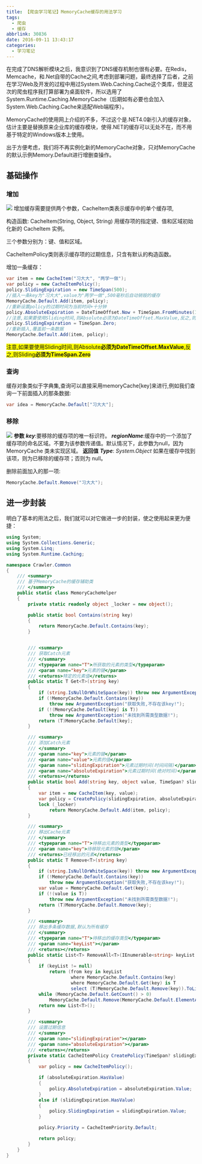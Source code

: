 ```yaml
---
title: 【爬虫学习笔记】MemoryCache缓存的用法学习
tags:
  - 爬虫
  - 缓存
abbrlink: 30836
date: 2016-09-11 13:43:17
categories:
  - 学习笔记
---
```

在完成了DNS解析模块之后，我意识到了DNS缓存机制也很有必要。在Redis，Memcache，和.Net自带的Cache之间,考虑到部署问题，最终选择了后者，之前在学习Web及开发的过程中用过System.Web.Caching.Cache这个类库，但是这次的爬虫程序我打算部署为桌面软件，所以选用了System.Runtime.Caching.MemoryCache（后期如有必要也会加入System.Web.Caching.Cache来适配Web端程序）。

MemoryCache的使用网上介绍的不多，不过这个是.NET4.0新引入的缓存对象，估计主要是替换原来企业库的缓存模块，使得.NET的缓存可以无处不在，而不用基于特定的Windows版本上使用。

出于方便考虑，我们将不再实例化新的MemoryCache对象，只对MemoryCache的默认示例Memory.Default进行增删查操作。
## 基础操作
### 增加
![](http://qiniucdn.wayneshao.com/20180218211417/20180218091804918.png)
增加缓存需要提供两个参数，CacheItem类表示缓存中的单个缓存项,

构造函数: 
CacheItem(String, Object, String)            用缓存项的指定键、值和区域初始化新的 CacheItem 实例。

三个参数分别为：键、值和区域。

CacheItemPolicy类则表示缓存项的过期信息，只含有默认的构造函数。

增加一条缓存：
```csharp
var item = new CacheItem("习大大", "两学一做");
var policy = new CacheItemPolicy();
policy.SlidingExpiration = new TimeSpan(500);
//插入一条key为"习大大",value为"两学一做",500毫秒后自动销毁的缓存
MemoryCache.Default.Add(item, policy);
//重新设置policy的过期时间为当前时间+十分钟
policy.AbsoluteExpiration = DateTimeOffset.Now + TimeSpan.FromMinutes(10);
//注意,如果要使用Sliding时间,则Absolute必须为DateTimeOffset.MaxValue,反之,则Sliding必须为TimeSpan.Zero
policy.SlidingExpiration = TimeSpan.Zero;
//重新插入,覆盖前一条数据
MemoryCache.Default.Add(item, policy);
```
<font style="background-color: #ffff00">注意,如果要使用Sliding时间,则Absolute<strong>必须为DateTimeOffset.MaxValue</strong>,反之,则Sliding<strong>必须为TimeSpan.Zero</strong></font><strong> </strong>
### 查询
缓存对象类似于字典集,查询可以直接采用memoryCache[key]来进行,例如我们查询一下前面插入的那条数据:
```csharp
var idea = MemoryCache.Default["习大大"];
```
### 移除
![](http://qiniucdn.wayneshao.com/20180218211417/20180218092011241.png)
**参数**
***key***:要移除的缓存项的唯一标识符。
***regionName***:缓存中的一个添加了缓存项的命名区域。不要为该参数传递值。默认情况下，此参数为null，因为 MemoryCache 类未实现区域。
**返回值**
***Type***: *System.Object*  如果在缓存中找到该项，则为已移除的缓存项；否则为 null。

删除前面加入的那一项:
```csharp
MemoryCache.Default.Remove("习大大");
```
## 进一步封装
明白了基本的用法之后，我们就可以对它做进一步的封装，使之使用起来更为便捷：
```csharp
using System;
using System.Collections.Generic;
using System.Linq;
using System.Runtime.Caching;

namespace Crawler.Common
{
    /// <summary>
    /// 基于MemoryCache的缓存辅助类
    /// </summary>
    public static class MemoryCacheHelper
    {
        private static readonly object _locker = new object();

        public static bool Contains(string key)
        {
            return MemoryCache.Default.Contains(key);
        }


        /// <summary>
        /// 获取Catch元素
        /// </summary>
        /// <typeparam name="T">所获取的元素的类型</typeparam>
        /// <param name="key">元素的键</param>
        /// <returns>特定的元素值</returns>
        public static T Get<T>(string key)
        {
            if (string.IsNullOrWhiteSpace(key)) throw new ArgumentException("不合法的key!");
            if (!MemoryCache.Default.Contains(key))
                throw new ArgumentException("获取失败,不存在该key!");
            if (!(MemoryCache.Default[key] is T))
                throw new ArgumentException("未找到所需类型数据!");
            return (T)MemoryCache.Default[key];
        }

        /// <summary>
        /// 添加Catch元素
        /// </summary>
        /// <param name="key">元素的键</param>
        /// <param name="value">元素的值</param>
        /// <param name="slidingExpiration">元素过期时间(时间间隔)</param>
        /// <param name="absoluteExpiration">元素过期时间(绝对时间)</param>
        /// <returns></returns>
        public static bool Add(string key, object value, TimeSpan? slidingExpiration = null, DateTime? absoluteExpiration = null)
        {
            var item = new CacheItem(key, value);
            var policy = CreatePolicy(slidingExpiration, absoluteExpiration);
            lock (_locker)
                return MemoryCache.Default.Add(item, policy);
        }

        /// <summary>
        /// 移出Cache元素
        /// </summary>
        /// <typeparam name="T">待移出元素的类型</typeparam>
        /// <param name="key">待移除元素的键</param>
        /// <returns>已经移出的元素</returns>
        public static T Remove<T>(string key)
        {
            if (string.IsNullOrWhiteSpace(key)) throw new ArgumentException("不合法的key!");
            if (!MemoryCache.Default.Contains(key))
                throw new ArgumentException("获取失败,不存在该key!");
            var value = MemoryCache.Default.Get(key);
            if (!(value is T))
                throw new ArgumentException("未找到所需类型数据!");
            return (T)MemoryCache.Default.Remove(key);
        }

        /// <summary>
        /// 移出多条缓存数据,默认为所有缓存
        /// </summary>
        /// <typeparam name="T">待移出的缓存类型</typeparam>
        /// <param name="keyList"></param>
        /// <returns></returns>
        public static List<T> RemoveAll<T>(IEnumerable<string> keyList = null)
        {
            if (keyList != null)
                return (from key in keyList
                        where MemoryCache.Default.Contains(key)
                        where MemoryCache.Default.Get(key) is T
                        select (T)MemoryCache.Default.Remove(key)).ToList();
            while (MemoryCache.Default.GetCount() > 0)
                MemoryCache.Default.Remove(MemoryCache.Default.ElementAt(0).Key);
            return new List<T>();
        }

        /// <summary>
        /// 设置过期信息
        /// </summary>
        /// <param name="slidingExpiration"></param>
        /// <param name="absoluteExpiration"></param>
        /// <returns></returns>
        private static CacheItemPolicy CreatePolicy(TimeSpan? slidingExpiration, DateTime? absoluteExpiration)
        {
            var policy = new CacheItemPolicy();

            if (absoluteExpiration.HasValue)
            {
                policy.AbsoluteExpiration = absoluteExpiration.Value;
            }
            else if (slidingExpiration.HasValue)
            {
                policy.SlidingExpiration = slidingExpiration.Value;
            }

            policy.Priority = CacheItemPriority.Default;

            return policy;
        }
    }
}
```